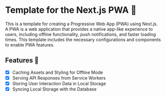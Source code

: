# Template for the Next.js PWA 🚀
This is a template for creating a Progressive Web App (PWA) using Next.js. A PWA is a web application that provides a native app-like experience to users, including offline functionality, push notifications, and faster loading times. This template includes the necessary configurations and components to enable PWA features.

## Features 🎉
- [x] Caching Assets and Styling for Offline Mode 
- [x] Serving API Responses from Service Workers
- [x] Storing User Interaction Data in Local Storage 
- [x] Syncing Local Storage with the Database 
